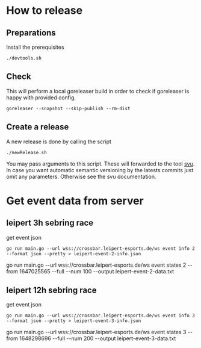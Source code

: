 # How to release

## Preparations
Install the prerequisites  
```shell
./devtools.sh
```

## Check
This will perform a local goreleaser build in order to check if goreleaser is happy with provided config.

```shell
goreleaser --snapshot --skip-publish --rm-dist
```

## Create a release
A new release is done by calling the script
```shell
./newRelease.sh
```

You may pass arguments to this script. These will forwarded to the tool [svu](https://github.com/caarlos0/svu). In case you want automatic semantic versioning by the latests commits just omit any parameters. Otherwise see the svu documentation.




# Get event data from server

## leipert 3h sebring race

get event json
```shell
go run main.go --url wss://crossbar.leipert-esports.de/ws event info 2  --format json --pretty > leipert-event-2-info.json
```

go run main.go --url wss://crossbar.leipert-esports.de/ws event states 2 --from 1647025565 --full --num 100 --output leipert-event-2-data.txt

## leipert 12h sebring race

get event json
```shell
go run main.go --url wss://crossbar.leipert-esports.de/ws event info 3  --format json --pretty > leipert-event-3-info.json
```

go run main.go --url wss://crossbar.leipert-esports.de/ws event states 3 --from 1648298696 --full --num 200 --output leipert-event-3-data.txt